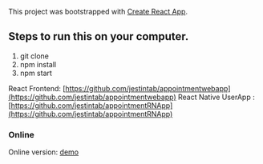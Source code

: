 This project was bootstrapped with [Create React App](https://github.com/facebook/create-react-app).

## Steps to run this on your computer.

1. git clone 
2. npm install
3. npm start


React Frontend: [https://github.com/jestintab/appointmentwebapp](https://github.com/jestintab/appointmentwebapp)
React Native UserApp :[https://github.com/jestintab/appointmentRNApp](https://github.com/jestintab/appointmentRNApp)

### Online 

Online version: [demo](https://confident-clarke-3162e3.netlify.app/dashboard)
